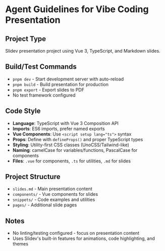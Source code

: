 # Agent Guidelines for Vibe Coding Presentation

## Project Type
Slidev presentation project using Vue 3, TypeScript, and Markdown slides.

## Build/Test Commands
- `pnpm dev` - Start development server with auto-reload
- `pnpm build` - Build presentation for production
- `pnpm export` - Export slides to PDF
- No test framework configured

## Code Style
- **Language**: TypeScript with Vue 3 Composition API
- **Imports**: ES6 imports, prefer named exports
- **Vue Components**: Use `<script setup lang="ts">` syntax
- **Props**: Define with `defineProps()` and proper TypeScript types
- **Styling**: Utility-first CSS classes (UnoCSS/Tailwind-like)
- **Naming**: camelCase for variables/functions, PascalCase for components
- **Files**: `.vue` for components, `.ts` for utilities, `.md` for slides

## Project Structure
- `slides.md` - Main presentation content
- `components/` - Vue components for slides
- `snippets/` - Code examples and utilities
- `pages/` - Additional slide pages

## Notes
- No linting/testing configured - focus on presentation content
- Uses Slidev's built-in features for animations, code highlighting, and themes